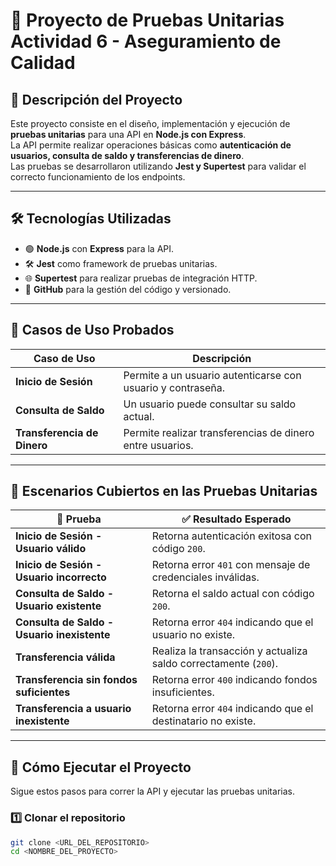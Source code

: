 # 📌 Proyecto de Pruebas Unitarias Actividad 6 - Aseguramiento de Calidad

## 📍 **Descripción del Proyecto**
Este proyecto consiste en el diseño, implementación y ejecución de **pruebas unitarias** para una API en **Node.js con Express**.  
La API permite realizar operaciones básicas como **autenticación de usuarios, consulta de saldo y transferencias de dinero**.  
Las pruebas se desarrollaron utilizando **Jest y Supertest** para validar el correcto funcionamiento de los endpoints.

---

## 🛠 **Tecnologías Utilizadas**
- 🟢 **Node.js** con **Express** para la API.
- 🛠 **Jest** como framework de pruebas unitarias.
- 🌐 **Supertest** para realizar pruebas de integración HTTP.
- 🔄 **GitHub** para la gestión del código y versionado.

---

## 🎯 **Casos de Uso Probados**
| Caso de Uso              | Descripción |
|--------------------------|-------------|
| **Inicio de Sesión**     | Permite a un usuario autenticarse con usuario y contraseña. |
| **Consulta de Saldo**    | Un usuario puede consultar su saldo actual. |
| **Transferencia de Dinero** | Permite realizar transferencias de dinero entre usuarios. |

---

## 📌 **Escenarios Cubiertos en las Pruebas Unitarias**
| 📝 Prueba | ✅ Resultado Esperado |
|-----------|----------------------|
| **Inicio de Sesión - Usuario válido** | Retorna autenticación exitosa con código `200`. |
| **Inicio de Sesión - Usuario incorrecto** | Retorna error `401` con mensaje de credenciales inválidas. |
| **Consulta de Saldo - Usuario existente** | Retorna el saldo actual con código `200`. |
| **Consulta de Saldo - Usuario inexistente** | Retorna error `404` indicando que el usuario no existe. |
| **Transferencia válida** | Realiza la transacción y actualiza saldo correctamente (`200`). |
| **Transferencia sin fondos suficientes** | Retorna error `400` indicando fondos insuficientes. |
| **Transferencia a usuario inexistente** | Retorna error `404` indicando que el destinatario no existe. |

---

## 🚀 **Cómo Ejecutar el Proyecto**
Sigue estos pasos para correr la API y ejecutar las pruebas unitarias.

### **1️⃣ Clonar el repositorio**
```bash
git clone <URL_DEL_REPOSITORIO>
cd <NOMBRE_DEL_PROYECTO>
